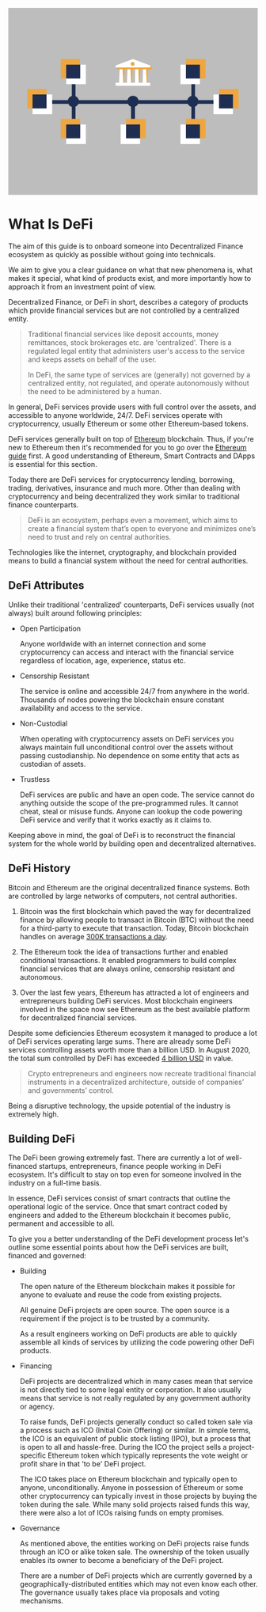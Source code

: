 ![](https://raw.githubusercontent.com/bonepayment/blockchain-crypto-guides/master/fundamentals/images/010-main-l.png)

# What Is DeFi

The aim of this guide is to onboard someone into Decentralized Finance ecosystem as quickly as possible without going into technicals.

We aim to give you a clear guidance on what that new phenomena is, what makes it special, what kind of products exist, and more importantly how to approach it from an investment point of view.

Decentralized Finance, or DeFi in short, describes a category of products which provide financial services but are not controlled by a centralized entity.

> Traditional financial services like deposit accounts, money remittances, stock brokerages etc. are 'centralized'. There is a regulated legal entity that administers user's access to the service and keeps assets on behalf of the user. 
>
> In DeFi, the same type of services are (generally) not governed by a centralized entity, not regulated, and operate autonomously without the need to be administered by a human.

In general, DeFi services provide users with full control over the assets, and accessible to anyone worldwide, 24/7. DeFi services operate with cryptocurrency, usually Ethereum or some other Ethereum-based tokens.

DeFi services generally built on top of [Ethereum](/token_guides/ethereum.md) blockchain. Thus, if you're new to Ethereum then it's recommended for you to go over the [Ethereum guide](/token_guides/ethereum.md) first. A good understanding of Ethereum, Smart Contracts and DApps is essential for this section.

Today there are DeFi services for cryptocurrency lending, borrowing, trading, derivatives, insurance and much more. Other than dealing with cryptocurrency and being decentralized they work similar to traditional finance counterparts.

> DeFi is an ecosystem, perhaps even a movement, which aims to create a financial system that’s open to everyone and minimizes one’s need to trust and rely on central authorities.

Technologies like the internet, cryptography, and blockchain provided means to build a financial system without the need for central authorities.

## DeFi Attributes

Unlike their traditional 'centralized' counterparts, DeFi services usually (not always) built around following principles:

- Open Participation

    Anyone worldwide with an internet connection and some cryptocurrency can access and interact with the financial service regardless of location, age, experience, status etc. 
    
- Censorship Resistant

    The service is online and accessible 24/7 from anywhere in the world. Thousands of nodes powering the blockchain ensure constant availability and access to the service.

- Non-Custodial

    When operating with cryptocurrency assets on DeFi services you always maintain full unconditional control over the assets without passing custodianship. No dependence on some entity that acts as custodian of assets.
    
- Trustless

    DeFi services are public and have an open code. The service cannot do anything outside the scope of the pre-programmed rules. It cannot cheat, steal or misuse funds. Anyone can lookup the code powering DeFi service and verify that it works exactly as it claims to.
    
Keeping above in mind, the goal of DeFi is to reconstruct the financial system for the whole world by building open and decentralized alternatives.
    
## DeFi History

Bitcoin and Ethereum are the original decentralized finance systems. Both are controlled by large networks of computers, not central authorities. 

1. Bitcoin was the first blockchain which paved the way for decentralized finance by allowing people to transact in Bitcoin (BTC) without the need for a third-party to execute that transaction. Today, Bitcoin blockchain handles on average [300K transactions a day](https://bitinfocharts.com/comparison/bitcoin-transactions.html#1y).

2. The Ethereum took the idea of transactions further and enabled conditional transactions. It enabled programmers to build complex financial services that are always online, censorship resistant and autonomous. 

3. Over the last few years, Ethereum has attracted a lot of engineers and entrepreneurs building DeFi services. Most blockchain engineers involved in the space now see Ethereum as the best available platform for decentralized financial services.

Despite some deficiencies Ethereum ecosystem it managed to produce a lot of DeFi services operating large sums. There are already some DeFi services controlling assets worth more than a billion USD. In August 2020, the total sum controlled by DeFi has exceeded [4 billion USD](https://defipulse.com) in value.

> Crypto entrepreneurs and engineers now recreate traditional financial instruments in a decentralized architecture, outside of companies’ and governments’ control.

Being a disruptive technology, the upside potential of the industry is extremely high.

## Building DeFi

The DeFi been growing extremely fast. There are currently a lot of well-financed startups, entrepreneurs, finance people working in DeFi ecosystem. It's difficult to stay on top even for someone involved in the industry on a full-time basis.
 
In essence, DeFi services consist of smart contracts that outline the operational logic of the service. Once that smart contract coded by engineers and added to the Ethereum blockchain it becomes public, permanent and accessible to all.

To give you a better understanding of the DeFi development process let's outline some essential points about how the DeFi services are built, financed and governed:

- Building

    The open nature of the Ethereum blockchain makes it possible for anyone to evaluate and reuse the code from existing projects.

    All genuine DeFi projects are open source. The open source is a requirement if the project is to be trusted by a community.
        
    As a result engineers working on DeFi products are able to quickly assemble all kinds of services by utilizing the code powering other DeFi products.
   
- Financing

    DeFi projects are decentralized which in many cases mean that service is not directly tied to some legal entity or corporation. It also usually means that service is not really regulated by any government authority or agency.

    To raise funds, DeFi projects generally conduct so called token sale via a process such as ICO (Initial Coin Offering) or similar. In simple terms, the ICO is an equivalent of public stock listing (IPO), but a process that is open to all and hassle-free. During the ICO the project sells a project-specific Ethereum token which typically represents the vote weight or profit share in that 'to be' DeFi project. 
    
    The ICO takes place on Ethereum blockchain and typically open to anyone, unconditionally. Anyone in possession of Ethereum or some other cryptocurrency can typically invest in those projects by buying the token during the sale. While many solid projects raised funds this way, there were also a lot of ICOs raising funds on empty promises.

- Governance

    As mentioned above, the entities working on DeFi projects raise funds through an ICO or alike token sale. The ownership of the token usually enables its owner to become a beneficiary of the DeFi project.
    
    There are a number of DeFi projects which are currently governed by a geographically-distributed entities which may not even know each other. The governance usually takes place via proposals and voting mechanisms.
